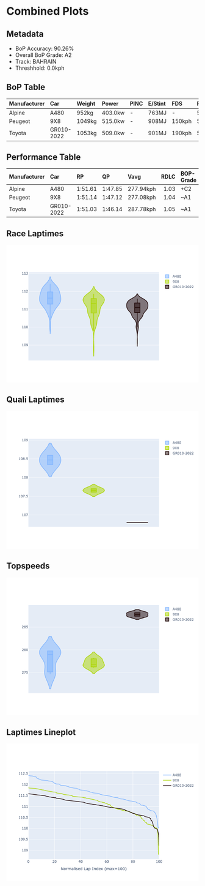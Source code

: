 # Combined Plots

## Metadata

- BoP Accuracy: 90.26%
- Overall BoP Grade: A2
- Track: BAHRAIN
- Threshhold: 0.0kph

## BoP Table
| Manufacturer   | Car        | Weight   | Power   | PINC   | E/Stint   | FDS    | RDP    | QDP     | TDP   |
|:---------------|:-----------|:---------|:--------|:-------|:----------|:-------|:-------|:--------|:------|
| Alpine         | A480       | 952kg    | 403.0kw | -      | 763MJ     | -      | 55.97% | 100.00% | 3.57% |
| Peugeot        | 9X8        | 1049kg   | 515.0kw | -      | 908MJ     | 150kph | 52.93% | 66.67%  | 1.65% |
| Toyota         | GR010-2022 | 1053kg   | 509.0kw | -      | 901MJ     | 190kph | 56.53% | 50.00%  | 0.80% |

## Performance Table
| Manufacturer   | Car        | RP      | QP      | Vavg      |   RDLC | BOP-Grade   | Match   |
|:---------------|:-----------|:--------|:--------|:----------|-------:|:------------|:--------|
| Alpine         | A480       | 1:51.61 | 1:47.85 | 277.94kph |   1.03 | +C2         | 72.06%  |
| Peugeot        | 9X8        | 1:51.14 | 1:47.12 | 277.08kph |   1.04 | ~A1         | 99.08%  |
| Toyota         | GR010-2022 | 1:51.03 | 1:46.14 | 287.78kph |   1.05 | ~A1         | 99.64%  |

## Race Laptimes
![Race Laptimes](images/race_violin.png)

## Quali Laptimes
![Quali Laptimes](images/quali_violin.png)

## Topspeeds
![Topspeeds](images/topspeed_violin.png)

## Laptimes Lineplot
![Laptimes Lineplot](images/laptime_line.png)


